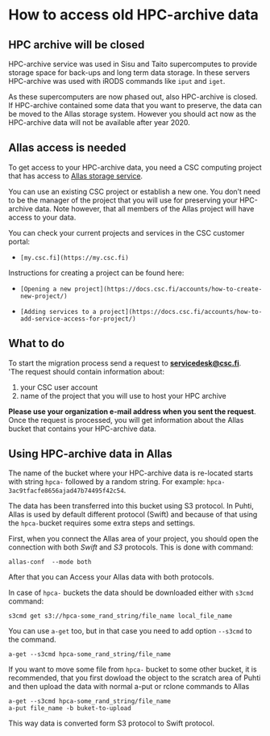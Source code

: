# How to access old HPC-archive data


## HPC archive will be closed

HPC-archive service was used in Sisu and Taito supercomputes to provide storage space for back-ups and long term data storage.  In these servers HPC-archive was used with iRODS commands like `iput` and `iget`.

As these supercomputers are now phased out, also HPC-archive is closed. 
If HPC-archive contained some data that you want to preserve, the data can 
be moved to the Allas storage system. However you should act now as the HPC-archive 
data will not be available after year 2020.

## Allas access is needed

To get access to your HPC-archive data, you need a CSC computing project 
that has access to [Allas storage service](https://docs.csc.fi/data/Allas/).

You can use an existing CSC project or establish a new one. You 
don’t need to be the manager of the project that you will use for 
preserving your HPC-archive data. Note however, that all members of the Allas 
project will have access to your data.

You can check your current projects and services in the CSC customer portal:
*     [my.csc.fi](https://my.csc.fi)

Instructions for creating a project can be found here:
*     [Opening a new project](https://docs.csc.fi/accounts/how-to-create-new-project/)
*     [Adding services to a project](https://docs.csc.fi/accounts/how-to-add-service-access-for-project/)

## What to do

To start the migration process send a request to **servicedesk@csc.fi**.  
'The request should contain information about:

1. your CSC user account
2. name of the project that you will use to host your HPC archive

**Please use your organization e-mail address when you sent the request**. 
Once the request is processed, you will get information about the Allas bucket 
that contains your HPC-archive data. 


## Using HPC-archive data in Allas

The name of the bucket where your HPC-archive data is re-located  starts with string `hpca-` followed 
by a random string. For example: `hpca-3ac9tfacfe8656ajad47b74495f42c54`.

The data has been transferred into this bucket using S3 protocol. In Puhti, Allas is used by default 
different protocol (Swift) and because of that using the `hpca-`bucket requires some extra steps and settings.

First, when you connect the Allas area of your project, you should open the connection with both _Swift_ and _S3_ protocols.
This is done with command:
```text
allas-conf  --mode both
```
After that you can Access your Allas data with both protocols. 

In case of `hpca-` buckets the data should be downloaded either with `s3cmd` command:
```text
s3cmd get s3://hpca-some_rand_string/file_name local_file_name
```
You can use `a-get` too, but in that case you need to add option `--s3cmd`  to the command.
```text
a-get --s3cmd hpca-some_rand_string/file_name
```
If you want to move some file from `hpca-` bucket to some other bucket, it is recommended, 
that you first dowload the object to the scratch area of Puhti and then upload the data with
normal a-put or rclone commands to Allas

```text
a-get --s3cmd hpca-some_rand_string/file_name
a-put file_name -b buket-to-upload
```
This way data is converted form S3 protocol to Swift protocol.

